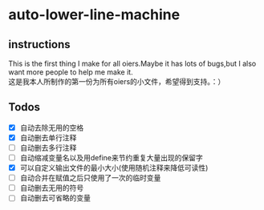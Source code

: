 # auto-lower-line-machine  
## instructions  
This is the first thing I make for all oiers.Maybe it has lots of bugs,but I also want more people to help me make it.  
这是我本人所制作的第一份为所有oiers的小文件，希望得到支持。：）  
## Todos  
- [x] 自动去除无用的空格  
- [x] 自动删去单行注释  
- [ ] 自动删去多行注释  
- [ ] 自动缩减变量名以及用define来节约重复大量出现的保留字  
- [x] 可以自定义输出文件的最小大小(使用随机注释来降低可读性)
- [ ] 自动合并在赋值之后只使用了一次的临时变量
- [ ] 自动删去无用的符号
- [ ] 自动删去可省略的变量
